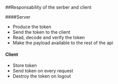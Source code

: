 ##Responsability of the serber and client

####Server

- Produce the token 
- Send the token to the client
- Read, decode and verify the token
- Make the payload available to the rest of the api

#### Client

- Store token
- Send token on every request
- Destroy the token on logout